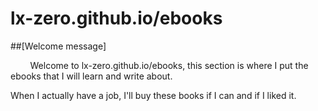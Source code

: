 lx-zero.github.io/ebooks
=================

##[Welcome message]

&nbsp;&nbsp;&nbsp;&nbsp;&nbsp;&nbsp;&nbsp;&nbsp;Welcome to lx-zero.github.io/ebooks, this section is where I put the
ebooks that I will learn and write about.

When I actually have a job, I'll buy these books if I can and if I liked it.
